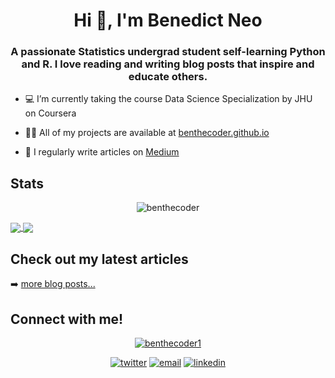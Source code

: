<h1 align="center">Hi 👋, I'm Benedict Neo</h1>
<h3 align="center">A passionate Statistics undergrad student self-learning Python and R. I love reading and writing blog posts that inspire and educate others.</h3>


- 💻 I’m currently taking the course Data Science Specialization by JHU on Coursera

- 👨‍💻 All of my projects are available at [benthecoder.github.io](https://benthecoder.github.io)

- 📝 I regularly write articles on [Medium](https://medium.com/@benthecoder07)


## Stats

<p align="center"> <img src="https://komarev.com/ghpvc/?username=benthecoder&label=Profile%20views&color=0e75b6&style=flat" alt="benthecoder" /> </p>

<a href="https://github.com/anuraghazra/github-readme-stats">
  <img align="center" src="https://github-readme-stats.vercel.app/api?username=benthecoder&count_private=true&show_icons=true&theme=midnight-purple&hide_rank=false" />
</a>
<a href="https://github.com/anuraghazra/convoychat">
  <img align="center" src="https://github-readme-stats.vercel.app/api/top-langs/?username=benthecoder&layout=compact" />
</a>

## Check out my latest articles

<!-- BLOG-POST-LIST:START -->
<!-- BLOG-POST-LIST:END -->

➡️ [more blog posts...](https://codestackr.com)

## Connect with me!


<p align="center"> <a href="https://twitter.com/benthecoder1" target="blank"><img src="https://img.shields.io/twitter/follow/benthecoder1?logo=twitter&style=for-the-badge" alt="benthecoder1" /></a> </p>

<p align="center">
  <a href="https://twitter.com/benthecoder1"><img src="https://img.icons8.com/color/96/000000/twitter-squared.png" alt="twitter"/></a>
  <a href="mailto:benthecoder07@gmail.com"><img src="https://img.icons8.com/color/96/000000/gmail.png" alt="email"/></a>
  <a href="https://www.linkedin.com/in/benedictneo"><img src="https://img.icons8.com/color/96/000000/linkedin.png" alt="linkedin"/></a>
</p>

